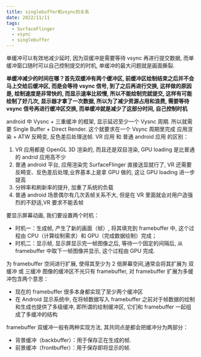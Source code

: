 ```yaml
---
title: singlebuffer和vsync的关系
date: 2022/11/11
tags:
  - SurfaceFlinger
  - vsync
  - singlebuffer
---
```


单缓冲可以有效地减少延时, 因为双缓冲是需要等待 vsync 再进行提交数据, 而单缓冲窗口随时可以自己控制提交的时机, 单缓冲的最大问题就是画面撕裂.

**单缓冲减少的时间在哪？首先双缓冲有两个缓冲区, 前缓冲区绘制结束之后并不会马上交给后缓冲区, 而是会等待 vsync 信号, 到了之后再进行交换, 这样做的原因是, 绘制速度是非常快的, 而显示速率比较慢, 所以不能绘制完就提交, 这样有可能绘制了好几次, 显示器才拿了一次数据, 所以为了减少资源占用和浪费, 需要等待 vsync 信号再进行缓冲区交换, 而单缓冲就是减少了这部分时间, 自己控制时机**

android 中 Vysnc + 三重缓冲 的框架, 显示延迟至少一个 Vysnc 周期. 所以就需要 Single Buffer + Direct Render. 这个就要求在一个 Vsync 周期里完成 应用渲染 + ATW 反畸变, 反色差后处理送帧. VR 应用 和 普通 android 应用 的区别：

1. VR 应用都是 OpenGL 3D 渲染的, 而且还是双目渲染, GPU loading 是比普通的 andrid 应用高不少
2. 普通 android 平台, 应用渲染完 SurfaceFlinger 直接送显就行了, VR 还需要反畸变、反色差后处理,业界基本上是拿 GPU 做的, 这让 GPU loading 进一步提高
3. 分辨率和刷新率的提升, 加重了系统的负载
4. 普通 android 场景偶尔有几次丢帧关系不大, 但是在 VR 里面就会对用户造强烈的不舒适,VR 要求不能丢帧

要显示屏幕动画, 我们要设置两个时机：

- 时机一：生成帧, 产生了新的画面（帧）, 将其填充到 framebuffer 中, 这个过程由 CPU（计算绘制需求）和 GPU（完成数据绘制）完成；
- 时机二：显示帧, 显示屏显示完一帧图像之后, 等待一个固定的间隔后, 从 framebuffer 中取下一帧图像并显示, 这个过程由 GPU 完成.

为 framebuffer 空间进行扩展, 使得其至少为 2 倍屏幕空间,通常会将其扩展为 双缓冲 或 三缓冲
图像的缓冲区不光只有 framebuffer, 对 framebuffer 扩展为多缓冲包含两个意思：

- 现在的 framebuffer 很多本身都实现了至少两个缓冲区
- 在 Android 显示系统中, 在将帧数据写入 framebuffer 之前对于帧数据的绘制和生成也提供了多级缓冲, 即所谓的绘制缓冲区, 它们和 framebuffer 一起组成了多缓冲的结构

framebuffer 双缓冲一般有两种实现方法, 其共同点是都会把缓冲分为两部分：

- 背景缓冲（backbuffer）：用于保存正在生成的帧.
- 前景缓冲（frontbuffer）：用于保存即将显示的帧.

